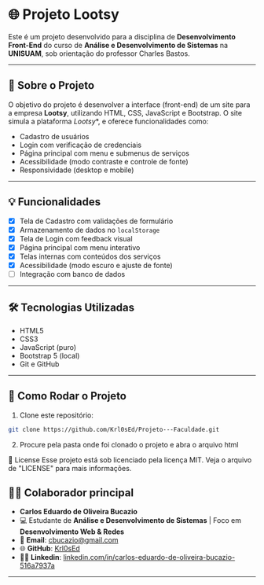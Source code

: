 # 🌐 Projeto Lootsy

Este é um projeto desenvolvido para a disciplina de **Desenvolvimento Front-End** do curso de **Análise e Desenvolvimento de Sistemas** na **UNISUAM**, sob orientação do professor Charles Bastos.

---

## 🧠 Sobre o Projeto

O objetivo do projeto é desenvolver a interface (front-end) de um site para a empresa **Lootsy**, utilizando HTML, CSS, JavaScript e Bootstrap. O site simula a plataforma *Lootsy**, e oferece funcionalidades como:

- Cadastro de usuários
- Login com verificação de credenciais
- Página principal com menu e submenus de serviços
- Acessibilidade (modo contraste e controle de fonte)
- Responsividade (desktop e mobile)

---

## 💡 Funcionalidades

- [X] Tela de Cadastro com validações de formulário
- [X] Armazenamento de dados no `localStorage`
- [X] Tela de Login com feedback visual
- [X] Página principal com menu interativo
- [X] Telas internas com conteúdos dos serviços
- [X] Acessibilidade (modo escuro e ajuste de fonte)
- [ ] Integração com banco de dados

---

## 🛠️ Tecnologias Utilizadas

- HTML5
- CSS3
- JavaScript (puro)
- Bootstrap 5 (local)
- Git e GitHub

---

## 📁 Como Rodar o Projeto

1. Clone este repositório:
```bash
git clone https://github.com/Krl0sEd/Projeto---Faculdade.git
````

2. Procure pela pasta onde foi clonado o projeto e abra o arquivo html

📝 License
Esse projeto está sob licenciado pela licença MIT.
Veja o arquivo de "LICENSE" para mais informações.


## 👩‍💻 Colaborador principal

- **Carlos Eduardo de Oliveira Bucazio**
- 💻 Estudante de **Análise e Desenvolvimento de Sistemas** | Foco em **Desenvolvimento Web & Redes**
- 📧 **Email**: [cbucazio@gmail.com](mailto:cbucazio@gmail.com)
- 🌐 **GitHub**: [Krl0sEd](https://github.com/Krl0sEd)
- 🧑‍💼 **Linkedin**: [linkedin.com/in/carlos-eduardo-de-oliveira-bucazio-516a7937a](https://www.linkedin.com/in/carlos-eduardo-de-oliveira-bucazio-516a7937a)


---

